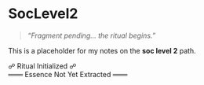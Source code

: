 # SocLevel2

> *“Fragment pending... the ritual begins.”*

This is a placeholder for my notes on the **soc level 2** path.

☍ Ritual Initialized ☍  
═══ Essence Not Yet Extracted ═══
